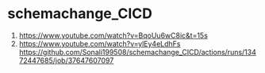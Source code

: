 # schemachange_CICD

1) https://www.youtube.com/watch?v=BqoUu6wC8ic&t=15s 
2) https://www.youtube.com/watch?v=ylEy4eLdhFs
https://github.com/Sonali199508/schemachange_CICD/actions/runs/13472447685/job/37647607097


